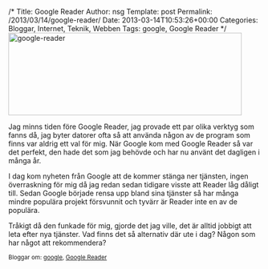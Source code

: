 /*
 Title: Google Reader
 Author: nsg
 Template: post
 Permalink: /2013/03/14/google-reader/
 Date: 2013-03-14T10:53:26+00:00
 Categories: Bloggar, Internet, Teknik, Webben
 Tags: google, Google Reader
*/
[<img src="http://nsg.cc/wp-content/uploads/2013/03/google-reader.png" alt="google-reader" width="465" height="165" class="aligncenter size-full wp-image-1249" />][1]

Jag minns tiden före Google Reader, jag provade ett par olika verktyg som fanns då, jag byter datorer ofta så att använda någon av de program som finns var aldrig ett val för mig. När Google kom med Google Reader så var det perfekt, den hade det som jag behövde och har nu använt det dagligen i många år.

I dag kom nyheten från Google att de kommer stänga ner tjänsten, ingen överraskning för mig då jag redan sedan tidigare visste att Reader låg dåligt till. Sedan Google började rensa upp bland sina tjänster så har många mindre populära projekt försvunnit och tyvärr är Reader inte en av de populära.

Tråkigt då den funkade för mig, gjorde det jag ville, det är alltid jobbigt att leta efter nya tjänster. Vad finns det så alternativ där ute i dag? Någon som har något att rekommendera?

<small> <p class='technorati-tags'>
  Bloggar om: <a class='technorati-link' href='http://bloggar.se/om/google' rel='tag' target='_self'>google</a>, <a class='technorati-link' href='http://bloggar.se/om/Google+Reader' rel='tag' target='_self'>Google Reader</a>
</p></small>

 [1]: http://nsg.cc/wp-content/uploads/2013/03/google-reader.png